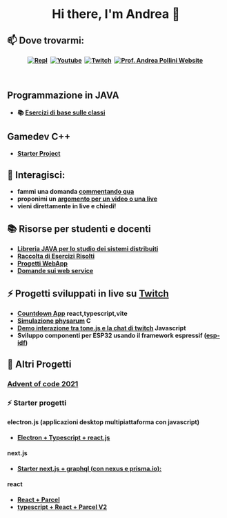 <p>
  <h1 align="center"><b>Hi there, I'm Andrea 👋</h1>
</p>

## 📫 Dove trovarmi:

<p align="center">
<a href="https://replit.com/@professorandrea"><img src="https://img.shields.io/badge/REPLIT-ee6600?style=for-the-badge&logo=repl&logoColor=black" alt="Repl" /></a>&nbsp;
<a href="http://bit.ly/AndreaPolliniYT"><img src="https://img.shields.io/badge/YouTube-FF0000?style=for-the-badge&logo=youtube&logoColor=white" alt="Youtube" /></a>&nbsp;
<a href="https://www.twitch.tv/profandreapollini"><img src="https://img.shields.io/badge/Twitch-9146FF?style=for-the-badge&logo=twitch&logoColor=white" alt="Twitch" /></a>&nbsp;
<a href="https://andreapollini.com"><img src="https://img.shields.io/badge/website-440000?style=for-the-badge&logo=repl&logoColor=white" alt="Prof. Andrea Pollini Website" /></a>&nbsp;
</p>
<br />

## Programmazione in JAVA

- 📚 **[Esercizi di base sulle classi](https://github.com/ProfAndreaPollini/ProfAndreaPollini/blob/5eeb572673cdce32bb9e0b171a4abb0af558a4e2/java-esercizi-base.md)**

## Gamedev C++

* [**Starter Project**](https://github.com/ProfAndreaPollini/modern-cpp-gamedev-template)

<!--
**ProfAndreaPollini/ProfAndreaPollini** is a ✨ _special_ ✨ repository because its `README.md` (this file) appears on your GitHub profile.

Here are some ideas to get you started:

- 🔭 I’m currently working on ...
- 🌱 I’m currently learning ...
- 👯 I’m looking to collaborate on ...
- 🤔 I’m looking for help with ...
- 💬 Ask me about ...
- 📫 How to reach me: ...
- 😄 Pronouns: ...
- ⚡ Fun fact: ...
-->

## 💬 Interagisci:
  - fammi una domanda [commentando qua](https://github.com/ProfAndreaPollini/ProfAndreaPollini/issues/1)
  - proponimi un [argomento per un video o una live](https://github.com/ProfAndreaPollini/profandreapollini-youtube-videos/issues)
  - vieni direttamente in live e chiedi!

## 📚 Risorse per studenti e docenti

- [Libreria JAVA per lo studio dei sistemi distribuiti](https://github.com/ProfAndreaPollini/distributed-system-learning-lib) 
- [Raccolta di Esercizi Risolti](https://github.com/ProfAndreaPollini/ProfAndreaPollini/blob/main/esercizi-cpp.md)
- [Progetti WebApp](https://github.com/ProfAndreaPollini/ProfAndreaPollini/blob/main/idee-progetti-webapp.md)
- [Domande sui web service](https://github.com/ProfAndreaPollini/ProfAndreaPollini/blob/main/domande-web-service.md)

## ⚡ Progetti sviluppati in live su [Twitch](https://www.twitch.tv/profandreapollini)

- [Countdown App](https://github.com/ProfAndreaPollini/countdown-app-react) react,typescript,vite
- [Simulazione physarum](ProfAndreaPollini/physarum-simulation-c-raylib)  C
- [Demo interazione tra tone.js e la chat di twitch](https://github.com/ProfAndreaPollini/tonejs-demo) Javascript
- Sviluppo componenti per ESP32 usando il framework espressif ([esp-idf](https://docs.espressif.com/projects/esp-idf/en/latest/esp32/))

## 🔭 Altri Progetti 

### [Advent of code 2021](https://github.com/ProfAndreaPollini/ProfAndreaPollini/blob/8e876f28511c9c4892440f99d5f0f15e69326188/advent-of-code-2021.md)

### ⚡  Starter progetti 

#### electron.js (applicazioni desktop multipiattaforma con javascript)
  - [Electron + Typescript + react.js](https://github.com/ProfAndreaPollini/electron-boilerplate-typescript-react)

#### next.js

  - [Starter next.js + graphql (con nexus e prisma.io):](https://github.com/ProfAndreaPollini/nextjs-graphql-nexus-template)
  
#### react

   - [React + Parcel](https://github.com/ProfAndreaPollini/react-parcel-simple-starter)
   - [typescript + React + Parcel V2](https://github.com/ProfAndreaPollini/parcel-react-typescript-template)
    

  

